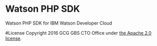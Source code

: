 # Watson PHP SDK
Watson PHP SDK for IBM Watson Developer Cloud


#License
Copyright 2016 GCG GBS CTO Office under [the Apache 2.0 license](LICENSE).
